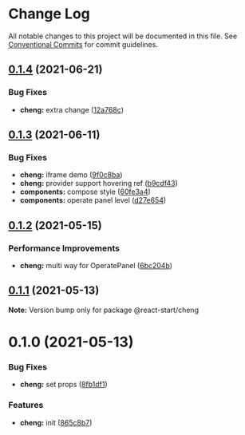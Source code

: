 # Change Log

All notable changes to this project will be documented in this file.
See [Conventional Commits](https://conventionalcommits.org) for commit guidelines.

## [0.1.4](https://github.com/zxeryu/react-start/compare/@react-start/cheng@0.1.3...@react-start/cheng@0.1.4) (2021-06-21)

### Bug Fixes

- **cheng:** extra change ([12a768c](https://github.com/zxeryu/react-start/commit/12a768ce15440342643ce9cd069235c64b34ad8d))

## [0.1.3](https://github.com/zxeryu/react-start/compare/@react-start/cheng@0.1.2...@react-start/cheng@0.1.3) (2021-06-11)

### Bug Fixes

- **cheng:** iframe demo ([9f0c8ba](https://github.com/zxeryu/react-start/commit/9f0c8ba3fe56a0ab83f4596477c997d8eb4819d9))
- **cheng:** provider support hovering ref ([b9cdf43](https://github.com/zxeryu/react-start/commit/b9cdf434d42fe041f626a789ccada71e5147dddb))
- **components:** compose style ([60fe3a4](https://github.com/zxeryu/react-start/commit/60fe3a4dfa258f6577180a6c4c3d3cb77c4119fb))
- **components:** operate panel level ([d27e654](https://github.com/zxeryu/react-start/commit/d27e654623ab2d0cf5d2cb1dd13e0a244c33c7bd))

## [0.1.2](https://github.com/zxeryu/react-start/compare/@react-start/cheng@0.1.1...@react-start/cheng@0.1.2) (2021-05-15)

### Performance Improvements

- **cheng:** multi way for OperatePanel ([6bc204b](https://github.com/zxeryu/react-start/commit/6bc204b6d0bdfcd49c4dc40a8a2e6c6b710b8ee9))

## [0.1.1](https://github.com/zxeryu/react-start/compare/@react-start/cheng@0.1.0...@react-start/cheng@0.1.1) (2021-05-13)

**Note:** Version bump only for package @react-start/cheng

# 0.1.0 (2021-05-13)

### Bug Fixes

- **cheng:** set props ([8fb1df1](https://github.com/zxeryu/react-start/commit/8fb1df13a877f3f0bf6fb59ab79a92fa2f6a1636))

### Features

- **cheng:** init ([865c8b7](https://github.com/zxeryu/react-start/commit/865c8b7b0fcf5ecbba86d7ca4cca3e4a480b7944))
